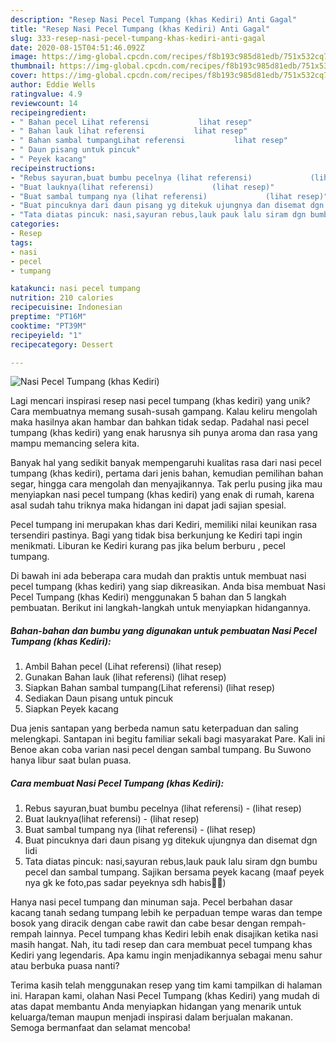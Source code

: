```yaml
---
description: "Resep Nasi Pecel Tumpang (khas Kediri) Anti Gagal"
title: "Resep Nasi Pecel Tumpang (khas Kediri) Anti Gagal"
slug: 333-resep-nasi-pecel-tumpang-khas-kediri-anti-gagal
date: 2020-08-15T04:51:46.092Z
image: https://img-global.cpcdn.com/recipes/f8b193c985d81edb/751x532cq70/nasi-pecel-tumpang-khas-kediri-foto-resep-utama.jpg
thumbnail: https://img-global.cpcdn.com/recipes/f8b193c985d81edb/751x532cq70/nasi-pecel-tumpang-khas-kediri-foto-resep-utama.jpg
cover: https://img-global.cpcdn.com/recipes/f8b193c985d81edb/751x532cq70/nasi-pecel-tumpang-khas-kediri-foto-resep-utama.jpg
author: Eddie Wells
ratingvalue: 4.9
reviewcount: 14
recipeingredient:
- " Bahan pecel Lihat referensi           lihat resep"
- " Bahan lauk lihat referensi           lihat resep"
- " Bahan sambal tumpangLihat referensi           lihat resep"
- " Daun pisang untuk pincuk"
- " Peyek kacang"
recipeinstructions:
- "Rebus sayuran,buat bumbu pecelnya (lihat referensi)             (lihat resep)"
- "Buat lauknya(lihat referensi)             (lihat resep)"
- "Buat sambal tumpang nya (lihat referensi)             (lihat resep)"
- "Buat pincuknya dari daun pisang yg ditekuk ujungnya dan disemat dgn lidi"
- "Tata diatas pincuk: nasi,sayuran rebus,lauk pauk lalu siram dgn bumbu pecel dan sambal tumpang. Sajikan bersama peyek kacang (maaf peyek nya gk ke foto,pas sadar peyeknya sdh habis🙊🙊)"
categories:
- Resep
tags:
- nasi
- pecel
- tumpang

katakunci: nasi pecel tumpang 
nutrition: 210 calories
recipecuisine: Indonesian
preptime: "PT16M"
cooktime: "PT39M"
recipeyield: "1"
recipecategory: Dessert

---
```



![Nasi Pecel Tumpang (khas Kediri)](https://img-global.cpcdn.com/recipes/f8b193c985d81edb/751x532cq70/nasi-pecel-tumpang-khas-kediri-foto-resep-utama.jpg)

Lagi mencari inspirasi resep nasi pecel tumpang (khas kediri) yang unik? Cara membuatnya memang susah-susah gampang. Kalau keliru mengolah maka hasilnya akan hambar dan bahkan tidak sedap. Padahal nasi pecel tumpang (khas kediri) yang enak harusnya sih punya aroma dan rasa yang mampu memancing selera kita.

Banyak hal yang sedikit banyak mempengaruhi kualitas rasa dari nasi pecel tumpang (khas kediri), pertama dari jenis bahan, kemudian pemilihan bahan segar, hingga cara mengolah dan menyajikannya. Tak perlu pusing jika mau menyiapkan nasi pecel tumpang (khas kediri) yang enak di rumah, karena asal sudah tahu triknya maka hidangan ini dapat jadi sajian spesial.

Pecel tumpang ini merupakan khas dari Kediri, memiliki nilai keunikan rasa tersendiri pastinya. Bagi yang tidak bisa berkunjung ke Kediri tapi ingin menikmati. Liburan ke Kediri kurang pas jika belum berburu , pecel tumpang.


Di bawah ini ada beberapa cara mudah dan praktis untuk membuat nasi pecel tumpang (khas kediri) yang siap dikreasikan. Anda bisa membuat Nasi Pecel Tumpang (khas Kediri) menggunakan 5 bahan dan 5 langkah pembuatan. Berikut ini langkah-langkah untuk menyiapkan hidangannya.

<!--inarticleads1-->

##### Bahan-bahan dan bumbu yang digunakan untuk pembuatan Nasi Pecel Tumpang (khas Kediri):

1. Ambil  Bahan pecel (Lihat referensi)           (lihat resep)
1. Gunakan  Bahan lauk (lihat referensi)           (lihat resep)
1. Siapkan  Bahan sambal tumpang(Lihat referensi)           (lihat resep)
1. Sediakan  Daun pisang untuk pincuk
1. Siapkan  Peyek kacang


Dua jenis santapan yang berbeda namun satu keterpaduan dan saling melengkapi. Santapan ini begitu familiar sekali bagi masyarakat Pare. Kali ini Benoe akan coba varian nasi pecel dengan sambal tumpang. Bu Suwono hanya libur saat bulan puasa. 

<!--inarticleads2-->

##### Cara membuat Nasi Pecel Tumpang (khas Kediri):

1. Rebus sayuran,buat bumbu pecelnya (lihat referensi) -             (lihat resep)
1. Buat lauknya(lihat referensi) -             (lihat resep)
1. Buat sambal tumpang nya (lihat referensi) -             (lihat resep)
1. Buat pincuknya dari daun pisang yg ditekuk ujungnya dan disemat dgn lidi
1. Tata diatas pincuk: nasi,sayuran rebus,lauk pauk lalu siram dgn bumbu pecel dan sambal tumpang. Sajikan bersama peyek kacang (maaf peyek nya gk ke foto,pas sadar peyeknya sdh habis🙊🙊)


Hanya nasi pecel tumpang dan minuman saja. Pecel berbahan dasar kacang tanah sedang tumpang lebih ke perpaduan tempe waras dan tempe bosok yang diracik dengan cabe rawit dan cabe besar dengan rempah-rempah lainnya. Pecel tumpang khas Kediri lebih enak disajikan ketika nasi masih hangat. Nah, itu tadi resep dan cara membuat pecel tumpang khas Kediri yang legendaris. Apa kamu ingin menjadikannya sebagai menu sahur atau berbuka puasa nanti? 

Terima kasih telah menggunakan resep yang tim kami tampilkan di halaman ini. Harapan kami, olahan Nasi Pecel Tumpang (khas Kediri) yang mudah di atas dapat membantu Anda menyiapkan hidangan yang menarik untuk keluarga/teman maupun menjadi inspirasi dalam berjualan makanan. Semoga bermanfaat dan selamat mencoba!
